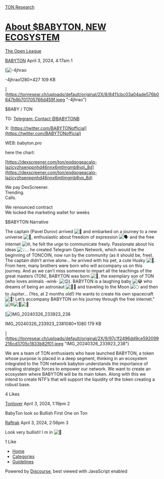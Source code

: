[TON Research](/)

# [About $BABYTON, NEW ECOSYSTEM](/t/about-babyton-new-ecosystem/3804)

[The Open League](/c/the-open-league/56) 

    

[BABYTON](https://tonresear.ch/u/BABYTON)   April 3, 2024, 4:17am  1

[![-4jhrao](https://tonresear.ch/uploads/default/optimized/2X/8/8411cbc03a04ade576b0847b9b701705766d459f_2_690x230.jpeg)

\-4jhrao1280×427 109 KB

](https://tonresear.ch/uploads/default/original/2X/8/8411cbc03a04ade576b0847b9b701705766d459f.jpeg "-4jhrao")

$BABY / TON

TG: [Telegram: Contact @BABYTONB](https://t.me/BABYTONB)

X: [https://twitter.com/BABYTONofficial](https://twitter.com/BABYTONofficial)

WEB: babyton.pro

here the chart:

[https://dexscreener.com/ton/eqdqogeacalq-lazicyzhsenppnhd46nnx6mtlmgmb8vp\_8d](https://dexscreener.com/ton/eqdqogeacalq-lazicyzhsenppnhd46nnx6mtlmgmb8vp_8d)

We pay DexScreener.  
Trending.  
Calls.

We renounced contract  
We locked the marketing wallet for weeks

$BABYTON Narrative

The captain (Pavel Durov) arrived ![:rocket:](https://tonresear.ch/images/emoji/twitter/rocket.png?v=12 ":rocket:") and embarked on a journey to a new universe ![:milky_way:](https://tonresear.ch/images/emoji/twitter/milky_way.png?v=12 ":milky_way:"), enthusiastic about freedom of expression ![:speaking_head:](https://tonresear.ch/images/emoji/twitter/speaking_head.png?v=12 ":speaking_head:") and the free internet ![:globe_with_meridians:](https://tonresear.ch/images/emoji/twitter/globe_with_meridians.png?v=12 ":globe_with_meridians:"), he felt the urge to communicate freely. Passionate about his ideas ![:bulb:](https://tonresear.ch/images/emoji/twitter/bulb.png?v=12 ":bulb:")… he created Telegram Open Network, which would be the beginning of TONCOIN, now run by the community (as it should be, free). The captain didn’t arrive alone… he arrived with his pet, a cute Husky ![:dog:](https://tonresear.ch/images/emoji/twitter/dog.png?v=12 ":dog:"). From here, many brothers were born who will accompany us on this journey. And as we can’t miss someone to impart all the teachings of the great masters (TON), BABYTON was born ![:baby:](https://tonresear.ch/images/emoji/twitter/baby.png?v=12 ":baby:"), the exemplary son of TON (who loves animals -wink- ![:wink:](https://tonresear.ch/images/emoji/twitter/wink.png?v=12 ":wink:")). BABYTON is a laughing baby ![:joy:](https://tonresear.ch/images/emoji/twitter/joy.png?v=12 ":joy:") who dreams of being an astronaut ![:man_astronaut:](https://tonresear.ch/images/emoji/twitter/man_astronaut.png?v=12 ":man_astronaut:") and traveling to the Moon ![:full_moon:](https://tonresear.ch/images/emoji/twitter/full_moon.png?v=12 ":full_moon:") and then to Jupiter… (Yes, at 2 months old!) He wants to create his own spacecraft ![:rocket:](https://tonresear.ch/images/emoji/twitter/rocket.png?v=12 ":rocket:")! Let’s accompany BABYTON on his journey through the free internet." ![:globe_with_meridians:](https://tonresear.ch/images/emoji/twitter/globe_with_meridians.png?v=12 ":globe_with_meridians:")![:dizzy:](https://tonresear.ch/images/emoji/twitter/dizzy.png?v=12 ":dizzy:")![:rocket:](https://tonresear.ch/images/emoji/twitter/rocket.png?v=12 ":rocket:")

[![IMG_20240326_233923_238](https://tonresear.ch/uploads/default/optimized/2X/9/97c1f2496dd9ce592099216cd3705c1833b82f01_2_500x500.jpeg)

IMG\_20240326\_233923\_2381080×1080 179 KB

](https://tonresear.ch/uploads/default/original/2X/9/97c1f2496dd9ce592099216cd3705c1833b82f01.jpeg "IMG_20240326_233923_238")

We are a team of TON enthusiasts who have launched BABYTON, a token whose purpose is placed in a deep segment, thinking in an ecosystem integrated to the TON network babyton understands the importance of creating strategic forces to empower our network. We want to create an ecosystem where BABYTON will be its main token. Along with this we intend to create NTF’s that will support the liquidity of the token creating a robust base.

  4 Likes

[Tonlover](https://tonresear.ch/u/Tonlover) April 3, 2024, 1:19pm  2

BabyTon look so Bullish First One on Ton

 

[Raftrak](https://tonresear.ch/u/Raftrak) April 3, 2024, 2:56pm  3

Look very bullish! I m in ![:smiling_face_with_three_hearts:](https://tonresear.ch/images/emoji/twitter/smiling_face_with_three_hearts.png?v=12 ":smiling_face_with_three_hearts:")

  1 Like

*   [Home](/)
*   [Categories](/categories)
*   [Guidelines](/guidelines)

Powered by [Discourse](https://www.discourse.org), best viewed with JavaScript enabled